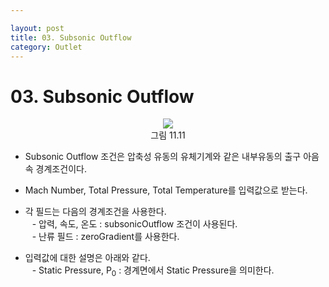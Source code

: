 ```yaml
---

layout: post
title: 03. Subsonic Outflow
category: Outlet
---
```


# 03. Subsonic Outflow

<p align='Center'>
    <img src="https:nextfoam.co.kr/baramManual/userguide/11.11.png"><br>
    그림 11.11
</p>

* Subsonic Outflow 조건은 압축성 유동의 유체기계와 같은 내부유동의 출구 아음속 경계조건이다.<br>

* Mach Number, Total Pressure, Total Temperature를 입력값으로 받는다.<br>

* 각 필드는 다음의 경계조건을 사용한다.<br>
&ensp; - 압력, 속도, 온도 : subsonicOutflow 조건이 사용된다.<br>
&ensp; - 난류 필드 : zeroGradient를 사용한다.<br>

* 입력값에 대한 설명은 아래와 같다.<br>
&ensp; - Static Pressure, P<sub>0</sub> : 경계면에서 Static Pressure을 의미한다.<br>